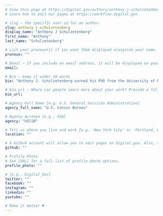 ```yaml
---
# View this page at https://digital.gov/authors/anthony-j-schulzetenberg
# Learn how to edit our pages at https://workflow.digital.gov

# slug — the specific user-id for an author.
slug: anthony-j-schulzetenberg
display_name: "Anthony J Schulzetenberg"
first_name: "Anthony"
last_name: "Schulzetenberg"

# List your pronoun(s) if you want them displayed alongside your name. If blank, we'll use just your name. Learn more http://mypronouns.org
pronoun: ""

# Email — If you include an email address, it will be displayed on your profile page
email: 

# Bio — keep it under 50 words
bio: "Anthony J. Schulzetenberg earned his PhD from the University of Minnesota in Educational Psychology and is currently a usability researcher working in the Human Factors Research Group in the Census Bureau’s Center for Behavioral Science Methods. Anthony has worked on multiple usability projects where he contributed interdisciplinary methodology and theory to the research projects. He also is working on developing web standards for online surveys that will be implemented in all surveys created and disseminated by the U.S. Census."

# bio_url — Where can people learn more about your work? Provide a full URL [e.g. 'https://www.example.gov/']
bio_url: 

# Agency Full Name [e.g. U.S. General Services Administration]
agency_full_name: "U.S. Census Bureau"

# Agency Acronym [e.g., GSA]
agency: "USCSB"

# Tell us where you live and work [e.g. 'New York City' or 'Portland, OR']
location: ""

# A GitHub account will allow you to edit pages on Digital.gov. Also, the image used in your GitHub account can be used to populate your digital.gov profile photo. Learn more about getting a Github account at [URL]
github: ""

# Profile Photo
# See [URL] for a full list of profile photo options
profile_photo: ""

# [e.g., Digital_Gov]
twitter: ""
facebook: ""
instagram: ""
linkedin: ""
youtube: ""

# Make it better ♥
---
```


